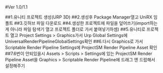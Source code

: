 #Ver 1.0/1.1

##1.유니티 프로젝트 생성(URP 3D)
##2.생성후 Package Manager열고 UniRX 임폴트
##3.깃허브 파일 다운로드
##4.생성한 프로젝트에 파일을 덮어쓰기(import하는게 아니라 파일 탐색기 열고 프로젝트 폴더로 가서 붙여넣기하셈)
##5.유니티로 프로젝트 열고 Project Settings > Graphics가서 Urp Global Settings에 UniversalRenderPipelineGlobalSettings확인
##6.다시 Graphics로 가서 Scriptable Render Pipeline Settings에 ProjectSM Render Pipeline Asset 확인
##7.6번이 안되있을시 Assets > Scripts > Settings에 있는 ProjectSM Render Pipeline Asset을 Graphics > Scriptable Render Pipeline에 드래그 앤 드랍해서 설정해주기

